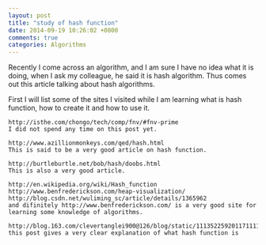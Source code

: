 ```yaml
---
layout: post
title: "study of hash function"
date: 2014-09-19 10:26:02 +0800
comments: true
categories: Algorithms
---
```

Recently I come across an algorithm, and I am sure I have no idea what it is doing, when I ask my colleague, he said it is hash algorithm.  Thus comes out this article talking about hash algorithms.  

First I will list some of the sites I visited while I am learning what is hash function, how to create it and how to use it.  

```
http://isthe.com/chongo/tech/comp/fnv/#fnv-prime
I did not spend any time on this post yet.     

http://www.azillionmonkeys.com/qed/hash.html
This is said to be a very good article on hash function.

http://burtleburtle.net/bob/hash/doobs.html
This is also a very good article.

http://en.wikipedia.org/wiki/Hash_function
http://www.benfrederickson.com/heap-visualization/
http://blog.csdn.net/wuliming_sc/article/details/1365962
and difinitely http://www.benfrederickson.com/ is a very good site for learning some knowledge of algorithms.

http://blog.163.com/clevertanglei900@126/blog/static/111352259201171111938208/
this post gives a very clear explanation of what hash function is
``` 
